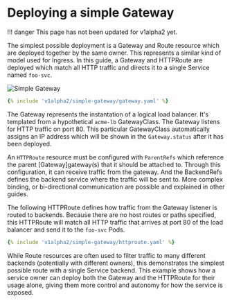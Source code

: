 # Deploying a simple Gateway

!!! danger
    This page has not been updated for v1alpha2 yet.


The simplest possible deployment is a Gateway and Route resource which are
deployed together by the same owner. This represents a similar kind of model
used for Ingress. In this guide, a Gateway and HTTPRoute are deployed which
match all HTTP traffic and directs it to a single Service named `foo-svc`. 

![Simple Gateway](/v1alpha2/images/single-service-gateway.png)

```yaml  
{% include 'v1alpha2/simple-gateway/gateway.yaml' %}
```

The Gateway represents the instantation of a logical load balancer. It's
templated from a hypothetical `acme-lb` GatewayClass. The Gateway listens for
HTTP traffic on port 80. This particular GatewayClass automatically assigns an
IP address which will be shown in the `Gateway.status` after it has been
deployed. 

An `HTTPRoute` resource must be configured with `ParentRefs` which reference the parent
[Gateway]gateway(s) that it should be attached to. Through this configuration, it can receive
traffic from the gateway. And the BackendRefs defines the backend service where the traffic
will be sent to. More complex binding, or bi-directional communication are possible
and explained in other guides.

The following HTTPRoute defines how traffic from the Gateway listener is routed
to backends. Because there are no host routes or paths specified, this HTTPRoute
will match all HTTP traffic that arrives at port 80 of the load balancer and
send it to the `foo-svc` Pods. 

```yaml  
{% include 'v1alpha2/simple-gateway/httproute.yaml' %}
```

While Route resources are often used to filter traffic to many different
backends (potentially with different owners), this demonstrates the simplest
possible route with a single Service backend. This example shows how a service
owner can deploy both the Gateway and the HTTPRoute for their usage alone,
giving them more control and autonomy for how the service is exposed.
